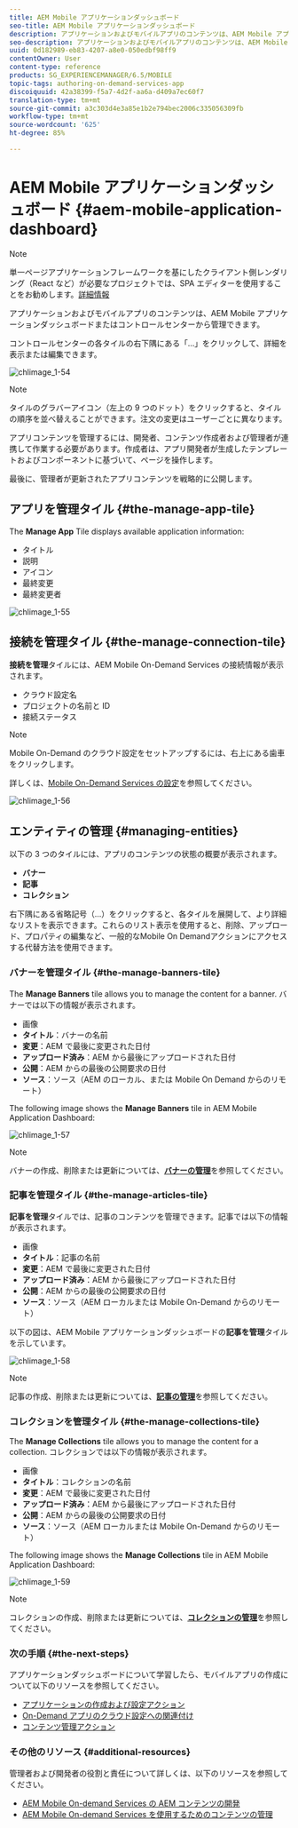 ```yaml
---
title: AEM Mobile アプリケーションダッシュボード
seo-title: AEM Mobile アプリケーションダッシュボード
description: アプリケーションおよびモバイルアプリのコンテンツは、AEM Mobile アプリケーションダッシュボードまたはコントロールセンターから管理できます。このページでは、この機能について詳しく見ていきます。
seo-description: アプリケーションおよびモバイルアプリのコンテンツは、AEM Mobile アプリケーションダッシュボードまたはコントロールセンターから管理できます。このページでは、この機能について詳しく見ていきます。
uuid: 0d182989-eb83-4207-a8e0-050edbf98ff9
contentOwner: User
content-type: reference
products: SG_EXPERIENCEMANAGER/6.5/MOBILE
topic-tags: authoring-on-demand-services-app
discoiquuid: 42a38399-f5a7-4d2f-aa6a-d409a7ec60f7
translation-type: tm+mt
source-git-commit: a3c303d4e3a85e1b2e794bec2006c335056309fb
workflow-type: tm+mt
source-wordcount: '625'
ht-degree: 85%

---
```



# AEM Mobile アプリケーションダッシュボード {#aem-mobile-application-dashboard}

>[!NOTE]
>
>単一ページアプリケーションフレームワークを基にしたクライアント側レンダリング（React など）が必要なプロジェクトでは、SPA エディターを使用することをお勧めします。[詳細情報](/help/sites-developing/spa-overview.md)

アプリケーションおよびモバイルアプリのコンテンツは、AEM Mobile アプリケーションダッシュボードまたはコントロールセンターから管理できます。

コントロールセンターの各タイルの右下隅にある「...」をクリックして、詳細を表示または編集できます。

![chlimage_1-54](assets/chlimage_1-54.png)

>[!NOTE]
>
>タイルのグラバーアイコン（左上の 9 つのドット）をクリックすると、タイルの順序を並べ替えることができます。注文の変更はユーザーごとに異なります。

アプリコンテンツを管理するには、開発者、コンテンツ作成者および管理者が連携して作業する必要があります。作成者は、アプリ開発者が生成したテンプレートおよびコンポーネントに基づいて、ページを操作します。

最後に、管理者が更新されたアプリコンテンツを戦略的に公開します。

## アプリを管理タイル {#the-manage-app-tile}

The **Manage App** Tile displays available application information:

* タイトル
* 説明
* アイコン
* 最終変更
* 最終変更者

![chlimage_1-55](assets/chlimage_1-55.png)

## 接続を管理タイル {#the-manage-connection-tile}

**接続を管理**&#x200B;タイルには、AEM Mobile On-Demand Services の接続情報が表示されます。

* クラウド設定名
* プロジェクトの名前と ID
* 接続ステータス

>[!NOTE]
>
>Mobile On-Demand のクラウド設定をセットアップするには、右上にある歯車をクリックします。
>
>詳しくは、[Mobile On-Demand Services の設定](/help/mobile/mobile-on-demand-associating-an-on-demand-app-to-cloud-configuration.md)を参照してください。

![chlimage_1-56](assets/chlimage_1-56.png)

## エンティティの管理 {#managing-entities}

以下の 3 つのタイルには、アプリのコンテンツの状態の概要が表示されます。

* **バナー**
* **記事**
* **コレクション**

右下隅にある省略記号（...）をクリックすると、各タイルを展開して、より詳細なリストを表示できます。これらのリスト表示を使用すると、削除、アップロード、プロパティの編集など、一般的なMobile On Demandアクションにアクセスする代替方法を使用できます。

### バナーを管理タイル {#the-manage-banners-tile}

The **Manage Banners** tile allows you to manage the content for a banner. バナーでは以下の情報が表示されます。

* 画像
* **タイトル**：バナーの名前
* **変更**：AEM で最後に変更された日付
* **アップロード済み**：AEM から最後にアップロードされた日付
* **公開**：AEM からの最後の公開要求の日付
* **ソース**：ソース（AEM のローカル、または Mobile On Demand からのリモート）

The following image shows the **Manage Banners** tile in AEM Mobile Application Dashboard:

![chlimage_1-57](assets/chlimage_1-57.png)

>[!NOTE]
>
>バナーの作成、削除または更新については、**[バナーの管理](/help/mobile/mobile-on-demand-managing-banners.md)**&#x200B;を参照してください。

### 記事を管理タイル {#the-manage-articles-tile}

**記事を管理**&#x200B;タイルでは、記事のコンテンツを管理できます。記事では以下の情報が表示されます。

* 画像
* **タイトル**：記事の名前
* **変更**：AEM で最後に変更された日付
* **アップロード済み**：AEM から最後にアップロードされた日付
* **公開**：AEM からの最後の公開要求の日付
* **ソース**：ソース（AEM ローカルまたは Mobile On-Demand からのリモート）

以下の図は、AEM Mobile アプリケーションダッシュボードの&#x200B;**記事を管理**&#x200B;タイルを示しています。

![chlimage_1-58](assets/chlimage_1-58.png)

>[!NOTE]
>
>記事の作成、削除または更新については、[**記事の管理**](/help/mobile/mobile-on-demand-managing-articles.md)&#x200B;を参照してください。

### コレクションを管理タイル {#the-manage-collections-tile}

The **Manage Collections** tile allows you to manage the content for a collection. コレクションでは以下の情報が表示されます。

* 画像
* **タイトル**：コレクションの名前
* **変更**：AEM で最後に変更された日付
* **アップロード済み**：AEM から最後にアップロードされた日付
* **公開**：AEM からの最後の公開要求の日付
* **ソース**：ソース（AEM ローカルまたは Mobile On-Demand からのリモート）

The following image shows the **Manage Collections** tile in AEM Mobile Application Dashboard:

![chlimage_1-59](assets/chlimage_1-59.png)

>[!NOTE]
>
>コレクションの作成、削除または更新については、**[コレクションの管理](/help/mobile/mobile-on-demand-managing-collections.md)**&#x200B;を参照してください。

### 次の手順 {#the-next-steps}

アプリケーションダッシュボードについて学習したら、モバイルアプリの作成について以下のリソースを参照してください。

* [アプリケーションの作成および設定アクション](/help/mobile/mobile-apps-ondemand-application-create-configure-action.md)
* [On-Demand アプリのクラウド設定への関連付け](/help/mobile/mobile-on-demand-associating-an-on-demand-app-to-cloud-configuration.md)
* [コンテンツ管理アクション](/help/mobile/mobile-apps-ondemand-manage-content-ondemand.md)

### その他のリソース {#additional-resources}

管理者および開発者の役割と責任について詳しくは、以下のリソースを参照してください。

* [AEM Mobile On-demand Services の AEM コンテンツの開発](/help/mobile/aem-mobile-on-demand.md)
* [AEM Mobile On-demand Services を使用するためのコンテンツの管理](/help/mobile/aem-mobile.md)

